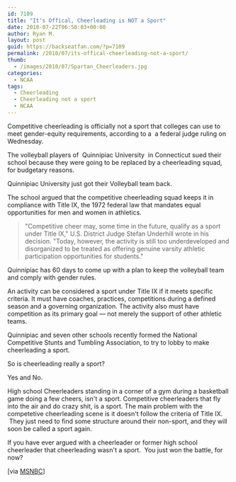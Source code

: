 ```yaml
---
id: 7109
title: "It's Offical, Cheerleading is NOT a Sport"
date: 2010-07-22T06:50:03+00:00
author: Ryan M.
layout: post
guid: https://backseatfan.com/?p=7109
permalink: /2010/07/its-offical-cheerleading-not-a-sport/
thumb:
  - /images/2010/07/Spartan_Cheerleaders.jpg
categories:
  - NCAA
tags:
  - Cheerleading
  - Cheerleading not a sport
  - NCAA
---
```


<div class="entry">
  <p>
    Competitive cheerleading is officially not a sport that colleges can use to meet gender-equity requirements, according to a  a federal judge ruling on Wednesday.
  </p>

  <p>
    The volleyball players of  Quinnipiac University  in Connecticut sued their school because they were going to be replaced by a cheerleading squad, for budgetary reasons.
  </p>

  <p>
    Quinnipiac University just got their Volleyball team back.
  </p>

  <p>
    The school argued that the competitive cheerleading squad keeps it in compliance with Title IX, the 1972 federal law that mandates equal opportunities for men and women in athletics.
  </p>

  <blockquote>
    <p>
      "Competitive cheer may, some time in the future, qualify as a sport under Title IX," U.S. District Judge Stefan Underhill wrote in his decision. "Today, however, the activity is still too underdeveloped and disorganized to be treated as offering genuine varsity athletic participation opportunities for students."
    </p>
  </blockquote>

  <p>
    Quinnipiac has 60 days to come up with a plan to keep the volleyball team and comply with gender rules.
  </p>

  <p>
    An activity can be considered a sport under Title IX if it meets specific criteria. It must have coaches, practices, competitions during a defined season and a governing organization. The activity also must have competition as its primary goal — not merely the support of other athletic teams.
  </p>

  <p>
    Quinnipiac and seven other schools recently formed the National Competitive Stunts and Tumbling Association, to try to lobby to make cheerleading a sport.
  </p>

  <p>
    So is cheerleading really a sport?
  </p>

  <p>
    Yes and No.
  </p>

  <p>
    High school Cheerleaders standing in a corner of a gym during a basketball game doing a few cheers, isn't a sport. Competitive cheerleaders that fly into the air and do crazy shit, is a sport. The main problem with the competetive cheerleading scene is it doesn't follow the criteria of Title IX.  They just need to find some structure around their non-sport, and they will soon be called a sport again.
  </p>

  <p>
    If you have ever argued with a cheerleader or former high school cheerleader that cheerleading wasn't a sport.  You just won the battle, for now?
  </p>

  <p>
  </p>

  <p>
    [via <a href="http://www.msnbc.msn.com/id/38347400/?GT1=43001">MSNBC</a>]
  </p>
</div>
